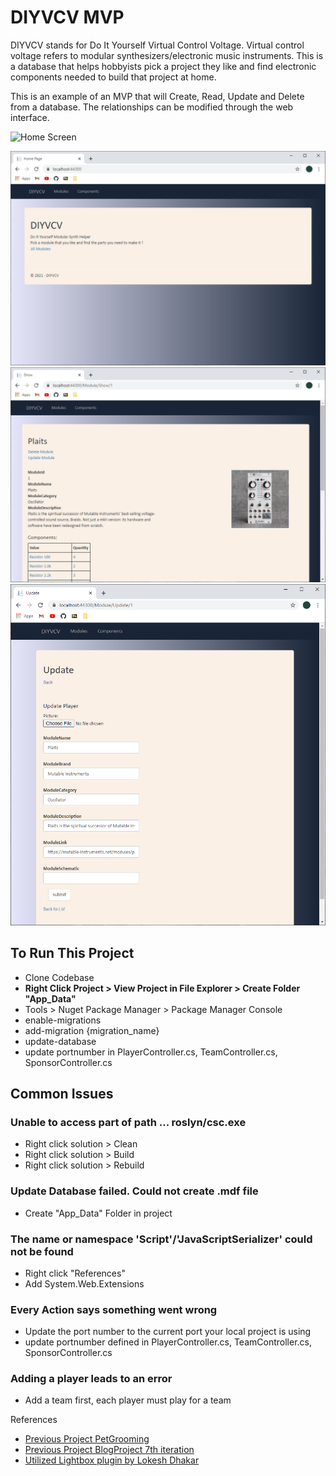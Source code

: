 # DIYVCV MVP
DIYVCV stands for Do It Yourself Virtual Control Voltage. Virtual control voltage refers to modular synthesizers/electronic music instruments.
This is a database that helps hobbyists pick a project they like and find electronic components needed to build that project at home. 

This is an example of an MVP that will Create, Read, Update and Delete from a database. The relationships can be modified through the web interface.

![Home Screen](https://github.com/christkinsman/DIYVCV/assets/home.png)

![List Modules](https://github.com/christkinsman/DIYVCV/blob/master/DIYVCV/assets/home.png)
![Show Module](https://github.com/christkinsman/DIYVCV/blob/master/DIYVCV/assets/show-module.png)
![Update Module](https://github.com/christkinsman/DIYVCV/blob/master/DIYVCV/assets/update-module.png)


## To Run This Project
- Clone Codebase
- **Right Click Project > View Project in File Explorer > Create Folder "App_Data"**
- Tools > Nuget Package Manager > Package Manager Console
- enable-migrations
- add-migration {migration_name}
- update-database
- update portnumber in PlayerController.cs, TeamController.cs, SponsorController.cs

## Common Issues
### Unable to access part of path ... roslyn/csc.exe
- Right click solution > Clean
- Right click solution > Build
- Right click solution > Rebuild

### Update Database failed. Could not create .mdf file
- Create "App_Data" Folder in project

### The name or namespace 'Script'/'JavaScriptSerializer' could not be found
- Right click "References"
- Add System.Web.Extensions

### Every Action says something went wrong
- Update the port number to the current port your local project is using
- update portnumber defined in PlayerController.cs, TeamController.cs, SponsorController.cs

### Adding a player leads to an error
- Add a team first, each player must play for a team

References
- [Previous Project PetGrooming](https://github.com/christinebittle/PetGroomingMVC)
- [Previous Project BlogProject 7th iteration](https://github.com/christinebittle/BlogProject_7)
- [Utilized Lightbox plugin by Lokesh Dhakar](https://lokeshdhakar.com/projects/lightbox2/)
